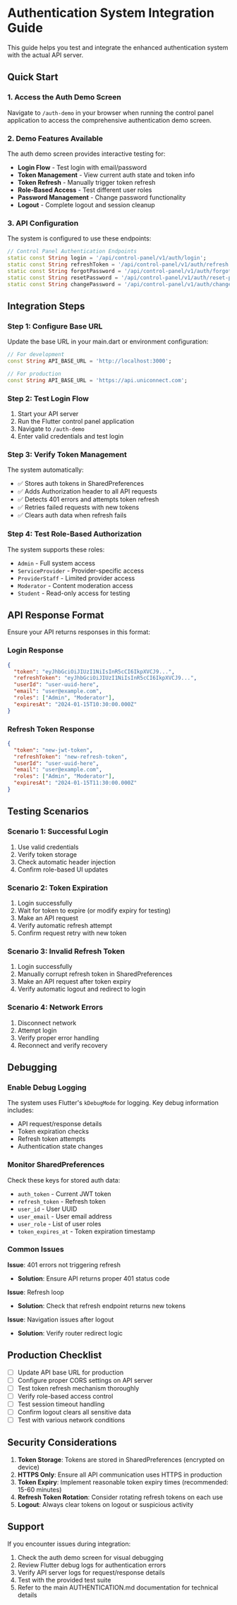 # Authentication System Integration Guide

This guide helps you test and integrate the enhanced authentication system with the actual API server.

## Quick Start

### 1. Access the Auth Demo Screen

Navigate to `/auth-demo` in your browser when running the control panel application to access the comprehensive authentication demo screen.

### 2. Demo Features Available

The auth demo screen provides interactive testing for:

- **Login Flow** - Test login with email/password
- **Token Management** - View current auth state and token info
- **Token Refresh** - Manually trigger token refresh
- **Role-Based Access** - Test different user roles
- **Password Management** - Change password functionality
- **Logout** - Complete logout and session cleanup

### 3. API Configuration

The system is configured to use these endpoints:

```dart
// Control Panel Authentication Endpoints
static const String login = '/api/control-panel/v1/auth/login';
static const String refreshToken = '/api/control-panel/v1/auth/refresh';
static const String forgotPassword = '/api/control-panel/v1/auth/forgot-password';
static const String resetPassword = '/api/control-panel/v1/auth/reset-password';
static const String changePassword = '/api/control-panel/v1/auth/change-password';
```

## Integration Steps

### Step 1: Configure Base URL

Update the base URL in your main.dart or environment configuration:

```dart
// For development
const String API_BASE_URL = 'http://localhost:3000';

// For production
const String API_BASE_URL = 'https://api.uniconnect.com';
```

### Step 2: Test Login Flow

1. Start your API server
2. Run the Flutter control panel application
3. Navigate to `/auth-demo`
4. Enter valid credentials and test login

### Step 3: Verify Token Management

The system automatically:

- ✅ Stores auth tokens in SharedPreferences
- ✅ Adds Authorization header to all API requests
- ✅ Detects 401 errors and attempts token refresh
- ✅ Retries failed requests with new tokens
- ✅ Clears auth data when refresh fails

### Step 4: Test Role-Based Authorization

The system supports these roles:

- `Admin` - Full system access
- `ServiceProvider` - Provider-specific access
- `ProviderStaff` - Limited provider access
- `Moderator` - Content moderation access
- `Student` - Read-only access for testing

## API Response Format

Ensure your API returns responses in this format:

### Login Response
```json
{
  "token": "eyJhbGciOiJIUzI1NiIsInR5cCI6IkpXVCJ9...",
  "refreshToken": "eyJhbGciOiJIUzI1NiIsInR5cCI6IkpXVCJ9...",
  "userId": "user-uuid-here",
  "email": "user@example.com",
  "roles": ["Admin", "Moderator"],
  "expiresAt": "2024-01-15T10:30:00.000Z"
}
```

### Refresh Token Response
```json
{
  "token": "new-jwt-token",
  "refreshToken": "new-refresh-token",
  "userId": "user-uuid-here",
  "email": "user@example.com", 
  "roles": ["Admin", "Moderator"],
  "expiresAt": "2024-01-15T11:30:00.000Z"
}
```

## Testing Scenarios

### Scenario 1: Successful Login
1. Use valid credentials
2. Verify token storage
3. Check automatic header injection
4. Confirm role-based UI updates

### Scenario 2: Token Expiration
1. Login successfully
2. Wait for token to expire (or modify expiry for testing)
3. Make an API request
4. Verify automatic refresh attempt
5. Confirm request retry with new token

### Scenario 3: Invalid Refresh Token
1. Login successfully
2. Manually corrupt refresh token in SharedPreferences
3. Make an API request after token expiry
4. Verify automatic logout and redirect to login

### Scenario 4: Network Errors
1. Disconnect network
2. Attempt login
3. Verify proper error handling
4. Reconnect and verify recovery

## Debugging

### Enable Debug Logging

The system uses Flutter's `kDebugMode` for logging. Key debug information includes:

- API request/response details
- Token expiration checks
- Refresh token attempts
- Authentication state changes

### Monitor SharedPreferences

Check these keys for stored auth data:

- `auth_token` - Current JWT token
- `refresh_token` - Refresh token
- `user_id` - User UUID
- `user_email` - User email address
- `user_role` - List of user roles
- `token_expires_at` - Token expiration timestamp

### Common Issues

**Issue**: 401 errors not triggering refresh
- **Solution**: Ensure API returns proper 401 status code

**Issue**: Refresh loop
- **Solution**: Check that refresh endpoint returns new tokens

**Issue**: Navigation issues after logout
- **Solution**: Verify router redirect logic

## Production Checklist

- [ ] Update API base URL for production
- [ ] Configure proper CORS settings on API server
- [ ] Test token refresh mechanism thoroughly
- [ ] Verify role-based access control
- [ ] Test session timeout handling
- [ ] Confirm logout clears all sensitive data
- [ ] Test with various network conditions

## Security Considerations

1. **Token Storage**: Tokens are stored in SharedPreferences (encrypted on device)
2. **HTTPS Only**: Ensure all API communication uses HTTPS in production
3. **Token Expiry**: Implement reasonable token expiry times (recommended: 15-60 minutes)
4. **Refresh Token Rotation**: Consider rotating refresh tokens on each use
5. **Logout**: Always clear tokens on logout or suspicious activity

## Support

If you encounter issues during integration:

1. Check the auth demo screen for visual debugging
2. Review Flutter debug logs for authentication errors
3. Verify API server logs for request/response details
4. Test with the provided test suite
5. Refer to the main AUTHENTICATION.md documentation for technical details
